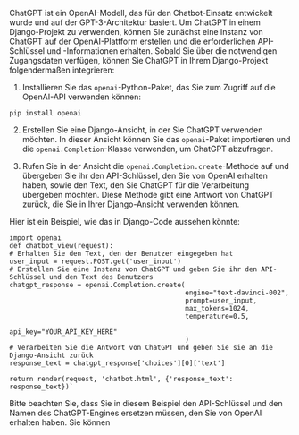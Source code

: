ChatGPT ist ein OpenAI-Modell, das für den Chatbot-Einsatz entwickelt wurde und auf der GPT-3-Architektur basiert. Um ChatGPT in einem Django-Projekt zu verwenden, können Sie zunächst eine Instanz von ChatGPT auf der OpenAI-Plattform erstellen und die erforderlichen API-Schlüssel und -Informationen erhalten. Sobald Sie über die notwendigen Zugangsdaten verfügen, können Sie ChatGPT in Ihrem Django-Projekt folgendermaßen integrieren:

1.  Installieren Sie das `openai`-Python-Paket, das Sie zum Zugriff auf die OpenAI-API verwenden können:

`pip install openai`

2.  Erstellen Sie eine Django-Ansicht, in der Sie ChatGPT verwenden möchten. In dieser Ansicht können Sie das `openai`-Paket importieren und die `openai.Completion`-Klasse verwenden, um ChatGPT abzufragen.
    
3.  Rufen Sie in der Ansicht die `openai.Completion.create`-Methode auf und übergeben Sie ihr den API-Schlüssel, den Sie von OpenAI erhalten haben, sowie den Text, den Sie ChatGPT für die Verarbeitung übergeben möchten. Diese Methode gibt eine Antwort von ChatGPT zurück, die Sie in Ihrer Django-Ansicht verwenden können.
    

Hier ist ein Beispiel, wie das in Django-Code aussehen könnte:

```
import openai  
def chatbot_view(request):
# Erhalten Sie den Text, den der Benutzer eingegeben hat 
user_input = request.POST.get('user_input')
# Erstellen Sie eine Instanz von ChatGPT und geben Sie ihr den API-Schlüssel und den Text des Benutzers     
chatgpt_response = openai.Completion.create(         
											engine="text-davinci-002",  
											prompt=user_input,
											max_tokens=1024,
											temperature=0.5,
											api_key="YOUR_API_KEY_HERE" 
											) 
# Verarbeiten Sie die Antwort von ChatGPT und geben Sie sie an die Django-Ansicht zurück
response_text = chatgpt_response['choices'][0]['text']     

return render(request, 'chatbot.html', {'response_text': response_text})`
```

Bitte beachten Sie, dass Sie in diesem Beispiel den API-Schlüssel und den Namen des ChatGPT-Engines ersetzen müssen, den Sie von OpenAI erhalten haben. Sie können